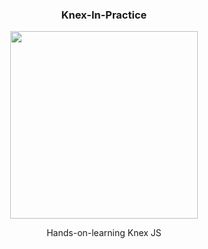 
<div align="center">
<a name="readme-top"></a>
 <h3 align="center">Knex-In-Practice</h3>
 <a>
    <img src="https://img.shields.io/badge/MySQL-00000F?style=for-the-badge&logo=mysql&logoColor=white" width="300">
  </a>
  <p align="center">
    Hands-on-learning Knex JS
  </p>
</div>
